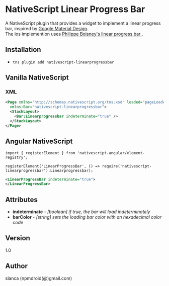 # NativeScript Linear Progress Bar

A NativeScript plugin that provides a widget to implement a linear progress bar, inspired by [Google Material Design](https://www.google.com/design/spec/components/progress-activity.html#progress-activity-types-of-indicators#).<br />
The ios implemention uses [Philippe Boisney's linear progress bar ](https://github.com/PhilippeBoisney/LinearProgressBar#).

## Installation
- `tns plugin add nativescript-linearprogressbar`

## Vanilla NativeScript
### XML
```XML
<Page xmlns="http://schemas.nativescript.org/tns.xsd" loaded="pageLoaded" class="page"
  xmlns:Bar="nativescript-linearprogressbar">
  <StackLayout>
    <Bar:Linearprogressbar indeterminate="true" />
  </StackLayout>
</Page>
```

## Angular NativeScript
```TS
import { registerElement } from 'nativescript-angular/element-registry';

registerElement('LinearProgressBar', () => require('nativescript-linearprogressbar').Linearprogressbar);
```


```XML
<LinearProgressBar indeterminate="true">
</LinearProgressBar>
```

## Attributes

* **indeterminate** - *[boolean] if true, the bar will load indeterminately*
* **barColor** - *[string] sets the loading bar color with an hexadecimal color code*

## Version
1.0


## Author
slanca (npmdroid(@)gmail.com)